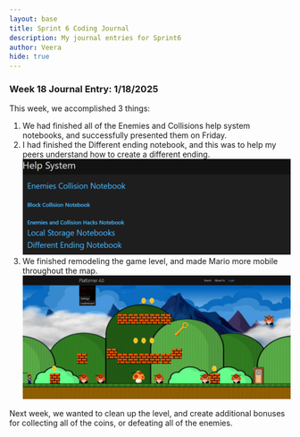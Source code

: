 ```yaml
---
layout: base
title: Sprint 6 Coding Journal
description: My journal entries for Sprint6
author: Veera
hide: true
---
```


### Week 18 Journal Entry: 1/18/2025

This week, we accomplished 3 things:

1. We had finished all of the Enemies and Collisions help system notebooks, and successfully presented them on Friday.
2. I had finished the Different ending notebook, and this was to help my peers understand how to create a different ending.
![](helpsystem.png)
3. We finished remodeling the game level, and made Mario more mobile throughout the map. 
![](firstlevel.png)


Next week, we wanted to clean up the level, and create additional bonuses for collecting all of the coins, or defeating all of the enemies. 